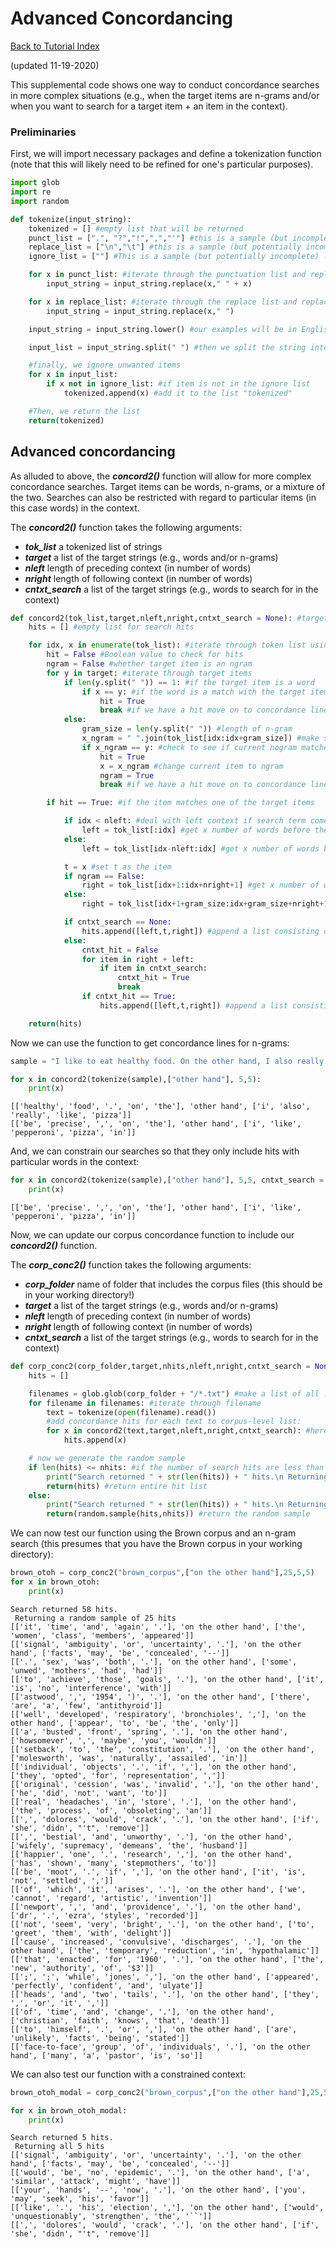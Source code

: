 # Advanced Concordancing
[Back to Tutorial Index](py_index.md)

(updated 11-19-2020)

This supplemental code shows one way to conduct concordance searches in more complex situations (e.g., when the target items are n-grams and/or when you want to search for a target item + an item in the context).

### Preliminaries
First, we will import necessary packages and define a tokenization function (note that this will likely need to be refined for one's particular purposes).

```python
import glob
import re
import random

def tokenize(input_string):
	tokenized = [] #empty list that will be returned
	punct_list = [".", "?","!",",","'"] #this is a sample (but incomplete!) list of punctuation characters
	replace_list = ["\n","\t"] #this is a sample (but potentially incomplete) list of items to replace with spaces
	ignore_list = [""] #This is a sample (but potentially incomplete) list if items to ignore

	for x in punct_list: #iterate through the punctuation list and replace each item with a space + the item
		input_string = input_string.replace(x," " + x)

	for x in replace_list: #iterate through the replace list and replace it with a space
		input_string = input_string.replace(x," ")

	input_string = input_string.lower() #our examples will be in English, so for now we will lower them

	input_list = input_string.split(" ") #then we split the string into a list

	#finally, we ignore unwanted items
	for x in input_list:
		if x not in ignore_list: #if item is not in the ignore list
			tokenized.append(x) #add it to the list "tokenized"

	#Then, we return the list
	return(tokenized)
```

## Advanced concordancing
As alluded to above, the **_concord2()_** function will allow for more complex concordance searches. Target items can be words, n-grams, or a mixture of the two. Searches can also be restricted with regard to particular items (in this case words) in the context.

The **_concord2()_** function takes the following arguments:
- **_tok_list_** a tokenized list of strings
- **_target_** a list of the target strings (e.g., words and/or n-grams)
- **_nleft_** length of preceding context (in number of words)
- **_nright_** length of following context (in number of words)
- **_cntxt_search_** a list of the target strings (e.g., words to search for in the context)

```python
def concord2(tok_list,target,nleft,nright,cntxt_search = None): #target is list of target items, cntxt_search is list of items to search for in context.
	hits = [] #empty list for search hits

	for idx, x in enumerate(tok_list): #iterate through token list using the enumerate function. idx = list index, x = list item
		hit = False #Boolean value to check for hits
		ngram = False #whether target item is an ngram
		for y in target: #iterate through target items
			if len(y.split(" ")) == 1: #if the target item is a word
				if x == y: #if the word is a match with the target item
					hit = True
					break #if we have a hit move on to concordance lines
			else:
				gram_size = len(y.split(" ")) #length of n-gram
				x_ngram = " ".join(tok_list[idx:idx+gram_size]) #make string version of current ngram frame
				if x_ngram == y: #check to see if current nogram matches target ngram
					hit = True
					x = x_ngram #change current item to ngram
					ngram = True
					break #if we have a hit move on to concordance lines

		if hit == True: #if the item matches one of the target items

			if idx < nleft: #deal with left context if search term comes early in a text
				left = tok_list[:idx] #get x number of words before the current one (based on nleft)
			else:
				left = tok_list[idx-nleft:idx] #get x number of words before the current one (based on nleft)

			t = x #set t as the item
			if ngram == False:
				right = tok_list[idx+1:idx+nright+1] #get x number of words after the current one (based on nright)
			else:
				right = tok_list[idx+1+gram_size:idx+gram_size+nright+1]

			if cntxt_search == None:
				hits.append([left,t,right]) #append a list consisting of a list of left words, the target word, and a list of right words
			else:
				cntxt_hit = False
				for item in right + left:
					if item in cntxt_search:
						cntxt_hit = True
						break
				if cntxt_hit == True:
					hits.append([left,t,right]) #append a list consisting of a list of left words, the target word, and a list of right words

	return(hits)
```

Now we can use the function to get concordance lines for n-grams:
```python
sample = "I like to eat healthy food. On the other hand, I also really like pizza. But to be precise, on the other hand, I like pepperoni pizza in my hand (right before it goes in my mouth)."

for x in concord2(tokenize(sample),["other hand"], 5,5):
	print(x)
```
```
[['healthy', 'food', '.', 'on', 'the'], 'other hand', ['i', 'also', 'really', 'like', 'pizza']]
[['be', 'precise', ',', 'on', 'the'], 'other hand', ['i', 'like', 'pepperoni', 'pizza', 'in']]
```
And, we can constrain our searches so that they only include hits with particular words in the context:
```python
for x in concord2(tokenize(sample),["other hand"], 5,5, cntxt_search = ["precise"]):
	print(x)
```
```
[['be', 'precise', ',', 'on', 'the'], 'other hand', ['i', 'like', 'pepperoni', 'pizza', 'in']]
```
Now, we can update our corpus concordance function to include our **_concord2()_** function.

The **_corp_conc2()_** function takes the following arguments:
- **_corp_folder_** name of folder that includes the corpus files (this should be in your working directory!)
- **_target_** a list of the target strings (e.g., words and/or n-grams)
- **_nleft_** length of preceding context (in number of words)
- **_nright_** length of following context (in number of words)
- **_cntxt_search_** a list of the target strings (e.g., words to search for in the context)

```python
def corp_conc2(corp_folder,target,nhits,nleft,nright,cntxt_search = None): #cntxt_search is list of items to search for in context
	hits = []

	filenames = glob.glob(corp_folder + "/*.txt") #make a list of all .txt file in corp_folder
	for filename in filenames: #iterate through filename
		text = tokenize(open(filename).read())
		#add concordance hits for each text to corpus-level list:
		for x in concord2(text,target,nleft,nright,cntxt_search): #here we use the concord() function to generate concordance lines
			hits.append(x)

	# now we generate the random sample
	if len(hits) <= nhits: #if the number of search hits are less than or equal to the requested sample:
		print("Search returned " + str(len(hits)) + " hits.\n Returning all " + str(len(hits)) + " hits")
		return(hits) #return entire hit list
	else:
		print("Search returned " + str(len(hits)) + " hits.\n Returning a random sample of " + str(nhits) + " hits")
		return(random.sample(hits,nhits)) #return the random sample
```
We can now test our function using the Brown corpus and an n-gram search (this presumes that you have the Brown corpus in your working directory):
```python
brown_otoh = corp_conc2("brown_corpus",["on the other hand"],25,5,5)
for x in brown_otoh:
	print(x)
```
```
Search returned 58 hits.
 Returning a random sample of 25 hits
[['it', 'time', 'and', 'again', '.'], 'on the other hand', ['the', 'women', 'class', 'members', 'appeared']]
[['signal', 'ambiguity', 'or', 'uncertainty', '.'], 'on the other hand', ['facts', 'may', 'be', 'concealed', '--']]
[['.', 'sex', 'was', 'both', '.'], 'on the other hand', ['some', 'unwed', 'mothers', 'had', 'had']]
[['to', 'achieve', 'those', 'goals', '.'], 'on the other hand', ['it', 'is', 'no', 'interference', 'with']]
[['astwood', ',', '1954', ')', '.'], 'on the other hand', ['there', 'are', 'a', 'few', 'antithyroid']]
[['well', 'developed', 'respiratory', 'bronchioles', ','], 'on the other hand', ['appear', 'to', 'be', 'the', 'only']]
[['a', 'busted', 'front', 'spring', '.'], 'on the other hand', ['howsomever', ',', 'maybe', 'you', 'wouldn']]
[['setback', 'to', 'the', 'constitution', '.'], 'on the other hand', ['molesworth', 'was', 'naturally', 'assailed', 'in']]
[['individual', 'objects', '.', 'if', ','], 'on the other hand', ['they', 'opted', 'for', 'representation', ',']]
[['original', 'cession', 'was', 'invalid', '.'], 'on the other hand', ['he', 'did', 'not', 'want', 'to']]
[['real', 'headaches', 'in', 'store', '.'], 'on the other hand', ['the', 'process', 'of', 'obsoleting', 'an']]
[[',', 'dolores', 'would', 'crack', '.'], 'on the other hand', ['if', 'she', 'didn', "'t", 'remove']]
[[',', 'bestial', 'and', 'unworthy', '.'], 'on the other hand', ['wifely', 'supremacy', 'demeans', 'the', 'husband']]
[['happier', 'one', '.', 'research', ','], 'on the other hand', ['has', 'shown', 'many', 'stepmothers', 'to']]
[['be', 'moot', '.', 'if', ','], 'on the other hand', ['it', 'is', 'not', 'settled', ',']]
[['of', 'which', 'it', 'arises', '.'], 'on the other hand', ['we', 'cannot', 'regard', 'artistic', 'invention']]
[['newport', ',', 'and', 'providence', '.'], 'on the other hand', ['dr', '.', 'ezra', 'styles', 'recorded']]
[['not', 'seem', 'very', 'bright', '.'], 'on the other hand', ['to', 'greet', 'them', 'with', 'delight']]
[['cause', 'increased', 'convulsive', 'discharges', '.'], 'on the other hand', ['the', 'temporary', 'reduction', 'in', 'hypothalamic']]
[['that', 'enacted', 'for', '1960', '.'], 'on the other hand', ['the', 'new', 'authority', 'of', '$3']]
[[';', ';', 'while', 'jones', ','], 'on the other hand', ['appeared', 'perfectly', 'confident', 'and', 'ulyate']]
[['heads', 'and', 'two', 'tails', '.'], 'on the other hand', ['they', ',', 'or', 'it', ',']]
[['of', 'time', 'and', 'change', '.'], 'on the other hand', ['christian', 'faith', 'knows', 'that', 'death']]
[['to', 'himself', '.', 'or', ','], 'on the other hand', ['are', 'unlikely', 'facts', 'being', 'stated']]
[['face-to-face', 'group', 'of', 'individuals', '.'], 'on the other hand', ['many', 'a', 'pastor', 'is', 'so']]
```
We can also test our function with a constrained context:
```python
brown_otoh_modal = corp_conc2("brown_corpus",["on the other hand"],25,5,5,cntxt_search = ["may","would","could","might"])

for x in brown_otoh_modal:
	print(x)
```
```
Search returned 5 hits.
 Returning all 5 hits
[['signal', 'ambiguity', 'or', 'uncertainty', '.'], 'on the other hand', ['facts', 'may', 'be', 'concealed', '--']]
[['would', 'be', 'no', 'epidemic', '.'], 'on the other hand', ['a', 'similar', 'attack', 'might', 'have']]
[['your', 'hands', '--', 'now', '.'], 'on the other hand', ['you', 'may', 'seek', 'his', 'favor']]
[['like', '.', 'his', 'election', ','], 'on the other hand', ['would', 'unquestionably', 'strengthen', 'the', '``']]
[[',', 'dolores', 'would', 'crack', '.'], 'on the other hand', ['if', 'she', 'didn', "'t", 'remove']]
```
